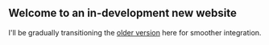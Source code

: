 ## Welcome to an in-development new website

I'll be gradually transitioning the [older version](http://fusionecology.org/FusionEcology/index.html) here for smoother integration.

